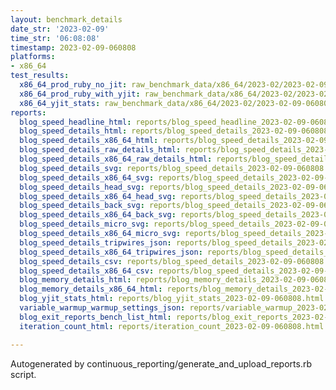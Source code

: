 ```yaml
---
layout: benchmark_details
date_str: '2023-02-09'
time_str: '06:08:08'
timestamp: 2023-02-09-060808
platforms:
- x86_64
test_results:
  x86_64_prod_ruby_no_jit: raw_benchmark_data/x86_64/2023-02/2023-02-09-060808_basic_benchmark_x86_64_prod_ruby_no_jit.json
  x86_64_prod_ruby_with_yjit: raw_benchmark_data/x86_64/2023-02/2023-02-09-060808_basic_benchmark_x86_64_prod_ruby_with_yjit.json
  x86_64_yjit_stats: raw_benchmark_data/x86_64/2023-02/2023-02-09-060808_basic_benchmark_x86_64_yjit_stats.json
reports:
  blog_speed_headline_html: reports/blog_speed_headline_2023-02-09-060808.html
  blog_speed_details_html: reports/blog_speed_details_2023-02-09-060808.html
  blog_speed_details_x86_64_html: reports/blog_speed_details_2023-02-09-060808.x86_64.html
  blog_speed_details_raw_details_html: reports/blog_speed_details_2023-02-09-060808.raw_details.html
  blog_speed_details_x86_64_raw_details_html: reports/blog_speed_details_2023-02-09-060808.x86_64.raw_details.html
  blog_speed_details_svg: reports/blog_speed_details_2023-02-09-060808.svg
  blog_speed_details_x86_64_svg: reports/blog_speed_details_2023-02-09-060808.x86_64.svg
  blog_speed_details_head_svg: reports/blog_speed_details_2023-02-09-060808.head.svg
  blog_speed_details_x86_64_head_svg: reports/blog_speed_details_2023-02-09-060808.x86_64.head.svg
  blog_speed_details_back_svg: reports/blog_speed_details_2023-02-09-060808.back.svg
  blog_speed_details_x86_64_back_svg: reports/blog_speed_details_2023-02-09-060808.x86_64.back.svg
  blog_speed_details_micro_svg: reports/blog_speed_details_2023-02-09-060808.micro.svg
  blog_speed_details_x86_64_micro_svg: reports/blog_speed_details_2023-02-09-060808.x86_64.micro.svg
  blog_speed_details_tripwires_json: reports/blog_speed_details_2023-02-09-060808.tripwires.json
  blog_speed_details_x86_64_tripwires_json: reports/blog_speed_details_2023-02-09-060808.x86_64.tripwires.json
  blog_speed_details_csv: reports/blog_speed_details_2023-02-09-060808.csv
  blog_speed_details_x86_64_csv: reports/blog_speed_details_2023-02-09-060808.x86_64.csv
  blog_memory_details_html: reports/blog_memory_details_2023-02-09-060808.html
  blog_memory_details_x86_64_html: reports/blog_memory_details_2023-02-09-060808.x86_64.html
  blog_yjit_stats_html: reports/blog_yjit_stats_2023-02-09-060808.html
  variable_warmup_warmup_settings_json: reports/variable_warmup_2023-02-09-060808.warmup_settings.json
  blog_exit_reports_bench_list_html: reports/blog_exit_reports_2023-02-09-060808.bench_list.html
  iteration_count_html: reports/iteration_count_2023-02-09-060808.html

---
```

Autogenerated by continuous_reporting/generate_and_upload_reports.rb script.
